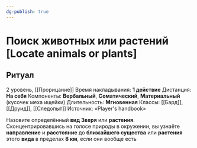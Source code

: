```yaml
---
dg-publish: true
---
```

# Поиск животных или растений [Locate animals or plants]
## Ритуал
2 уровень, [[Прорицание]]
Время накладывания: **1 действие**
Дистанция: **На себя**
Компоненты: **Вербальный**, **Соматический**, **Материальный** (кусочек меха ищейки)
Длительность: **Мгновенная**
Классы: [[Бард]], [[Друид]], [[Следопыт]]
Источник: «Player's handbook»

Назовите определённый **вид Зверя** или **растения**. Сконцентрировавшись на голосе природы в окружении, вы узнаёте **направление** и **расстояние** до **ближайшего существа** или **растения** этого **вида** в пределах **8 км**, если они вообще есть